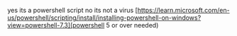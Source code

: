 yes its a powershell script
no its not a virus
[https://learn.microsoft.com/en-us/powershell/scripting/install/installing-powershell-on-windows?view=powershell-7.3](powershell 5 or over needed)
